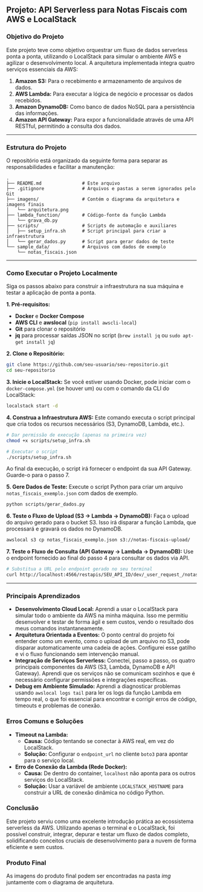 ## Projeto: API Serverless para Notas Fiscais com AWS e LocalStack

### Objetivo do Projeto

Este projeto teve como objetivo orquestrar um fluxo de dados serverless ponta a ponta, utilizando o LocalStack para simular o ambiente AWS e agilizar o desenvolvimento local. A arquitetura implementada integra quatro serviços essenciais da AWS:

1.  **Amazon S3:** Para o recebimento e armazenamento de arquivos de dados.
2.  **AWS Lambda:** Para executar a lógica de negócio e processar os dados recebidos.
3.  **Amazon DynamoDB:** Como banco de dados NoSQL para a persistência das informações.
4.  **Amazon API Gateway:** Para expor a funcionalidade através de uma API RESTful, permitindo a consulta dos dados.

-----

### Estrutura do Projeto

O repositório está organizado da seguinte forma para separar as responsabilidades e facilitar a manutenção:

```
.
├── README.md               # Este arquivo
├── .gitignore              # Arquivos e pastas a serem ignorados pelo Git
├── imagens/                # Contém o diagrama da arquitetura e imagens finais
│   └── arquitetura.png
├── lambda_function/        # Código-fonte da função Lambda
│   └── grava_db.py
├── scripts/                # Scripts de automação e auxiliares
│   ├── setup_infra.sh      # Script principal para criar a infraestrutura
│   └── gerar_dados.py      # Script para gerar dados de teste
└── sample_data/            # Arquivos com dados de exemplo
    └── notas_fiscais.json
```

-----

### Como Executar o Projeto Localmente

Siga os passos abaixo para construir a infraestrutura na sua máquina e testar a aplicação de ponta a ponta.

**1. Pré-requisitos:**

  * **Docker** e **Docker Compose**
  * **AWS CLI** e **awslocal** (`pip install awscli-local`)
  * **Git** para clonar o repositório
  * **jq** para processar saídas JSON no script (`brew install jq` ou `sudo apt-get install jq`)

**2. Clone o Repositório:**

```bash
git clone https://github.com/seu-usuario/seu-repositorio.git
cd seu-repositorio
```

**3. Inicie o LocalStack:**
Se você estiver usando Docker, pode iniciar com o `docker-compose.yml` (se houver um) ou com o comando da CLI do LocalStack:

```bash
localstack start -d
```

**4. Construa a Infraestrutura AWS:**
Este comando executa o script principal que cria todos os recursos necessários (S3, DynamoDB, Lambda, etc.).

```bash
# Dar permissão de execução (apenas na primeira vez)
chmod +x scripts/setup_infra.sh

# Executar o script
./scripts/setup_infra.sh
```

Ao final da execução, o script irá fornecer o endpoint da sua API Gateway. Guarde-o para o passo 7.

**5. Gere Dados de Teste:**
Execute o script Python para criar um arquivo `notas_fiscais_exemplo.json` com dados de exemplo.

```bash
python scripts/gerar_dados.py
```

**6. Teste o Fluxo de Upload (S3 → Lambda → DynamoDB):**
Faça o upload do arquivo gerado para o bucket S3. Isso irá disparar a função Lambda, que processará e gravará os dados no DynamoDB.

```bash
awslocal s3 cp notas_fiscais_exemplo.json s3://notas-fiscais-upload/
```

**7. Teste o Fluxo de Consulta (API Gateway → Lambda → DynamoDB):**
Use o endpoint fornecido ao final do passo 4 para consultar os dados via API.

```bash
# Substitua a URL pelo endpoint gerado no seu terminal
curl http://localhost:4566/restapis/SEU_API_ID/dev/_user_request_/notas
```

-----

### Principais Aprendizados

  * **Desenvolvimento Cloud Local:** Aprendi a usar o LocalStack para simular todo o ambiente da AWS na minha máquina. Isso me permitiu desenvolver e testar de forma ágil e sem custos, vendo o resultado dos meus comandos instantaneamente.
  * **Arquitetura Orientada a Eventos:** O ponto central do projeto foi entender como um evento, como o upload de um arquivo no S3, pode disparar automaticamente uma cadeia de ações. Configurei esse gatilho e vi o fluxo funcionando sem intervenção manual.
  * **Integração de Serviços Serverless:** Conectei, passo a passo, os quatro principais componentes da AWS (S3, Lambda, DynamoDB e API Gateway). Aprendi que os serviços não se comunicam sozinhos e que é necessário configurar permissões e integrações específicas.
  * **Debug em Ambiente Simulado:** Aprendi a diagnosticar problemas usando `awslocal logs tail` para ler os logs da função Lambda em tempo real, o que foi essencial para encontrar e corrigir erros de código, timeouts e problemas de conexão.

### Erros Comuns e Soluções

  * **Timeout na Lambda:**
      * **Causa:** Código tentando se conectar à AWS real, em vez do LocalStack.
      * **Solução:** Configurar o `endpoint_url` no cliente `boto3` para apontar para o serviço local.
  * **Erro de Conexão da Lambda (Rede Docker):**
      * **Causa:** De dentro do container, `localhost` não aponta para os outros serviços do LocalStack.
      * **Solução:** Usar a variável de ambiente `LOCALSTACK_HOSTNAME` para construir a URL de conexão dinâmica no código Python.

### Conclusão

Este projeto serviu como uma excelente introdução prática ao ecossistema serverless da AWS. Utilizando apenas o terminal e o LocalStack, foi possível construir, integrar, depurar e testar um fluxo de dados completo, solidificando conceitos cruciais de desenvolvimento para a nuvem de forma eficiente e sem custos.

### Produto Final

As imagens do produto final podem ser encontradas na pasta _img_ juntamente com o diagrama de arquitetura.
